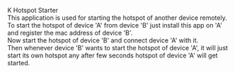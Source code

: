 K Hotspot Starter <br>
This application is used for starting the hotspot of another device remotely. <br>
To start the hotspot of device 'A' from device 'B' just install this app on 'A' and register the mac address of device 'B'.<br>
Now start the hotspot of device 'B' and connect device 'A' with it.<br>
Then whenever device 'B' wants to start the hotspot of device 'A', it will just start its own hotspot any after few seconds hotspot of device 'A' will get started.
